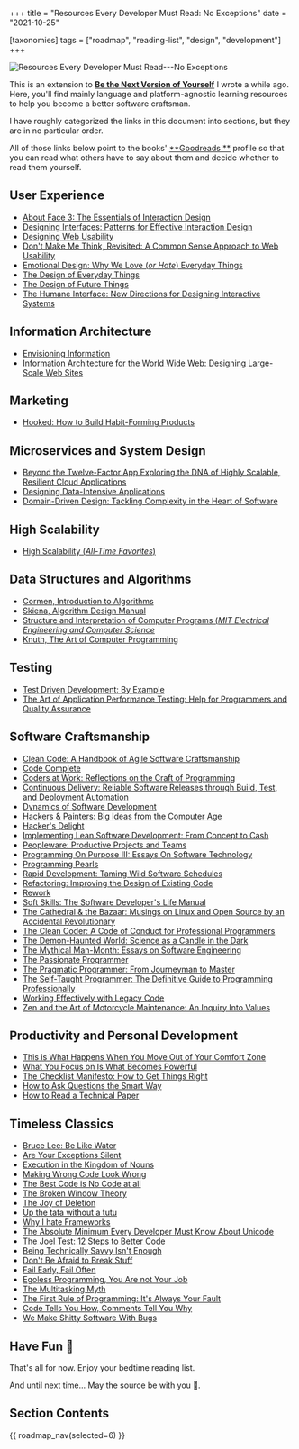 +++
title = "Resources Every Developer Must Read: No Exceptions"
date = "2021-10-25"

[taxonomies]
tags = ["roadmap", "reading-list", "design", "development"]
+++

![Resources Every Developer Must Read---No Exceptions](/images/size/w1200/2024/03/books.png)

This is an extension to [**Be the Next Version of Yourself**](@/roadmap/_index.md)
I wrote a while ago. Here, you'll find mainly language and platform-agnostic 
learning resources to help you become a better software craftsman.

I have roughly categorized the links in this document into sections, but they
are in no particular order.

All of those links below point to the books' [**Goodreads
**](https://www.goodreads.com/) profile so that you can read what others have to
say about them and decide whether to read them yourself.

## User Experience

* [About Face 3: The Essentials of Interaction Design](https://www.goodreads.com/book/show/289062.About_Face_3)
* [Designing Interfaces: Patterns for Effective Interaction Design](https://www.goodreads.com/book/show/344724.Designing_Interfaces)
* [Designing Web Usability](https://www.goodreads.com/book/show/22149.Designing_Web_Usability)
* [Don't Make Me Think, Revisited: A Common Sense Approach to Web Usability](https://www.goodreads.com/book/show/18197267-don-t-make-me-think-revisited)
* [Emotional Design: Why We Love (_or
  Hate_) Everyday Things](https://www.goodreads.com/book/show/841.Emotional_Design)
* [The Design of Everyday Things](https://www.goodreads.com/book/show/840.The_Design_of_Everyday_Things)
* [The Design of Future Things](https://www.goodreads.com/book/show/263287.The_Design_of_Future_Things)
* [The Humane Interface: New Directions for Designing Interactive Systems](https://www.goodreads.com/book/show/344726.The_Humane_Interface)

## Information Architecture

* [Envisioning Information](https://www.goodreads.com/book/show/17745.Envisioning_Information)
* [Information Architecture for the World Wide Web: Designing Large-Scale Web Sites](https://www.goodreads.com/book/show/70132.Information_Architecture_for_the_World_Wide_Web)

## Marketing

* [Hooked: How to Build Habit-Forming Products](https://www.goodreads.com/book/show/22668729-hooked)

## Microservices and System Design

* [Beyond the Twelve-Factor App Exploring the DNA of Highly Scalable, Resilient Cloud Applications](https://www.goodreads.com/en/book/show/30460867-beyond-the-twelve-factor-app-exploring-the-dna-of-highly-scalable-resil)
* [Designing Data-Intensive Applications](https://www.goodreads.com/book/show/23463279-designing-data-intensive-applications)
* [Domain-Driven Design: Tackling Complexity in the Heart of Software](https://www.goodreads.com/book/show/179133.Domain_Driven_Design)

## High Scalability

* [High Scalability (*All-Time Favorites*)](http://highscalability.com/all-time-favorites/)

## Data Structures and Algorithms

* [Cormen, Introduction to Algorithms](https://www.goodreads.com/book/show/108986.Introduction_to_Algorithms)
* [Skiena, Algorithm Design Manual](https://www.goodreads.com/book/show/425208.The_Algorithm_Design_Manual)
* [Structure and Interpretation of Computer Programs (_MIT Electrical
  Engineering and Computer Science_](https://www.goodreads.com/book/show/43713.Structure_and_Interpretation_of_Computer_Programs)
* [Knuth, The Art of Computer Programming](https://www.goodreads.com/book/show/112247.The_Art_of_Computer_Programming_Volume_1)

## Testing

* [Test Driven Development: By Example](https://www.goodreads.com/book/show/387190.Test_Driven_Development)
* [The Art of Application Performance Testing: Help for Programmers and Quality Assurance](https://www.goodreads.com/book/show/4843320-the-art-of-application-performance-testing)

Software Craftsmanship
----------------------

* [Clean Code: A Handbook of Agile Software Craftsmanship](https://www.goodreads.com/book/show/3735293-clean-code)
* [Code Complete](https://www.goodreads.com/book/show/4845.Code_Complete)
* [Coders at Work: Reflections on the Craft of Programming](https://www.goodreads.com/book/show/6713575-coders-at-work)
* [Continuous Delivery: Reliable Software Releases through Build, Test, and Deployment Automation](https://www.goodreads.com/book/show/8686650-continuous-delivery)
* [Dynamics of Software Development](https://www.goodreads.com/book/show/1416996.Dynamics_of_Software_Development)
* [Hackers & Painters: Big Ideas from the Computer Age](https://www.goodreads.com/book/show/41793.Hackers_Painters)
* [Hacker's Delight](https://www.goodreads.com/book/show/276079.Hacker_s_Delight)
* [Implementing Lean Software Development: From Concept to Cash](https://www.goodreads.com/book/show/349417.Implementing_Lean_Software_Development)
* [Peopleware: Productive Projects and Teams](https://www.goodreads.com/book/show/67825.Peopleware)
* [Programming On Purpose III: Essays On Software Technology](https://www.goodreads.com/book/show/1275277.Programming_On_Purpose_III)
* [Programming Pearls](https://www.goodreads.com/book/show/52084.Programming_Pearls)
* [Rapid Development: Taming Wild Software Schedules](https://www.goodreads.com/book/show/93892.Rapid_Development)
* [Refactoring: Improving the Design of Existing Code](https://www.goodreads.com/book/show/44936.Refactoring)
* [Rework](https://www.goodreads.com/book/show/6732019-rework)
* [Soft Skills: The Software Developer's Life Manual](https://www.goodreads.com/book/show/23232941-soft-skills)
* [The Cathedral & the Bazaar: Musings on Linux and Open Source by an Accidental Revolutionary](https://www.goodreads.com/book/show/134825.The_Cathedral_the_Bazaar)
* [The Clean Coder: A Code of Conduct for Professional Programmers](https://www.goodreads.com/book/show/10284614-the-clean-coder)
* [The Demon-Haunted World: Science as a Candle in the Dark](https://www.goodreads.com/book/show/17349.The_Demon_Haunted_World)
* [The Mythical Man-Month: Essays on Software Engineering](https://www.goodreads.com/book/show/13629.The_Mythical_Man_Month)
* [The Passionate Programmer](https://www.goodreads.com/book/show/6399113-the-passionate-programmer)
* [The Pragmatic Programmer: From Journeyman to Master](https://www.goodreads.com/book/show/4099.The_Pragmatic_Programmer)
* [The Self-Taught Programmer: The Definitive Guide to Programming Professionally](https://www.goodreads.com/en/book/show/51941365-the-self-taught-programmer)
* [Working Effectively with Legacy Code](https://www.goodreads.com/book/show/44919.Working_Effectively_with_Legacy_Code)
* [Zen and the Art of Motorcycle Maintenance: An Inquiry Into Values](https://www.goodreads.com/book/show/629.Zen_and_the_Art_of_Motorcycle_Maintenance)

## Productivity and Personal Development

* [This is What Happens When You Move Out of Your Comfort Zone](https://www.lifehack.org/articles/communication/this-what-happens-when-you-move-out-your-comfort-zone.html)
* [What You Focus on Is What Becomes Powerful](https://www.heysigmund.com/why-what-you-focus-on-is-what-becomes-powerful-why-your-thoughts-and-feelings-matter/)
* [The Checklist Manifesto: How to Get Things Right](https://www.goodreads.com/book/show/6667514-the-checklist-manifesto)
* [How to Ask Questions the Smart Way](http://www.catb.org/esr/faqs/smart-questions.html)
* [How to Read a Technical Paper](https://www.cs.jhu.edu/~jason/advice/how-to-read-a-paper.html)

## Timeless Classics

* [Bruce Lee: Be Like Water](https://www.youtube.com/watch?v=APx2yFA0-B4)
* [Are Your Exceptions Silent](https://blog.codinghorror.com/are-your-exceptions-silent/)
* [Execution in the Kingdom of Nouns](http://steve-yegge.blogspot.com/2006/03/execution-in-kingdom-of-nouns.html)
* [Making Wrong Code Look Wrong](https://www.joelonsoftware.com/2005/05/11/making-wrong-code-look-wrong/)
* [The Best Code is No Code at all](https://blog.codinghorror.com/the-best-code-is-no-code-at-all/)
* [The Broken Window Theory](https://blog.codinghorror.com/the-broken-window-theory/)
* [The Joy of Deletion](https://blog.codinghorror.com/the-joy-of-deletion/)
* [Up the tata without a tutu](https://www.joelonsoftware.com/2000/12/02/up-the-tata-without-a-tutu/)
* [Why I hate Frameworks](http://pages.di.unipi.it/corradini/Didattica/AP-19/DOCS/WhyDoIHateFrameworks.pdf)
* [The Absolute Minimum Every Developer Must Know About Unicode](https://www.joelonsoftware.com/2003/10/08/the-absolute-minimum-every-software-developer-absolutely-positively-must-know-about-unicode-and-character-sets-no-excuses/)
* [The Joel Test: 12 Steps to Better Code](https://www.joelonsoftware.com/2000/08/09/the-joel-test-12-steps-to-better-code/)
* [Being Technically Savvy Isn't Enough](https://blog.codinghorror.com/being-technologically-savvy-isnt-enough/)
* [Don't Be Afraid to Break Stuff](https://blog.codinghorror.com/dont-be-afraid-to-break-stuff/)
* [Fail Early, Fail Often](https://blog.codinghorror.com/fail-early-fail-often/)
* [Egoless Programming, You Are not Your Job](https://blog.codinghorror.com/egoless-programming-you-are-not-your-job/)
* [The Multitasking Myth](https://blog.codinghorror.com/the-multi-tasking-myth/)
* [The First Rule of Programming: It's Always Your Fault](https://blog.codinghorror.com/the-first-rule-of-programming-its-always-your-fault/)
* [Code Tells You How, Comments Tell You Why](https://blog.codinghorror.com/code-tells-you-how-comments-tell-you-why/)
* [We Make Shitty Software With Bugs](https://blog.codinghorror.com/we-make-shitty-software-with-bugs/)

Have Fun 📖
----------------

That's all for now. Enjoy your bedtime reading list.

And until next time... May the source be with you 🦄.

## Section Contents

{{ roadmap_nav(selected=6) }}
